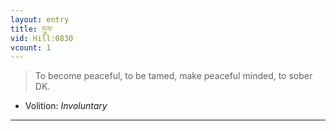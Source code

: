 ```yaml
---
layout: entry
title: དུལ་
vid: Hill:0830
vcount: 1
---
```

> To become peaceful, to be tamed, make peaceful minded, to sober DK\.

* Volition: _Involuntary_

---


